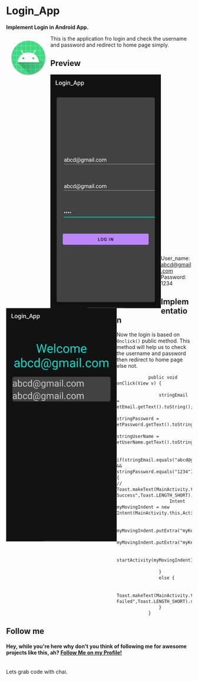 # Login_App
**Implement Login in Android App.** 



<img src="app/src/main/res/mipmap-xhdpi/ic_launcher_round.png" align="left"
width="100"
    hspace="10" vspace="10">

This is the application fro login and check the username and password and redirect to home page simply.
<br>

## Preview
<img src="/Screenshot/2.jpg" width="300"  align="left">
<img src="/Screenshot/1.jpg" width="300" align="left">
<br><br><br><br><br><br><br><br><br><br><br><br><br><br><br><br><br><br><br><br><br><br><br><br><br><br><br><br>

User_name: abcd@gmail.com
Password: 1234

## Implementation
Now the login is based on `Onclick()` public method. This method will help us to check the username and password then redirect to home page else not.

```@Override
            public void onClick(View v) {

                stringEmail = etEmail.getText().toString();
                stringPassword = etPassword.getText().toString();
                stringUserName = etUserName.getText().toString();

                if(stringEmail.equals("abcd@gmail.com")  && stringPassword.equals("1234")){
//                    Toast.makeText(MainActivity.this,"Login Success",Toast.LENGTH_SHORT).show();
                    Intent myMovingIndent = new Intent(MainActivity.this,ActivityHome.class);

                    myMovingIndent.putExtra("myKey",stringEmail);
                    myMovingIndent.putExtra("myKey2",stringUserName);

                    startActivity(myMovingIndent);

                }
                else {

                    Toast.makeText(MainActivity.this,"Login Failed",Toast.LENGTH_SHORT).show();
                }
            }
```


## Follow me
<h4>Hey, while you're here why don't you think of following me for awesome projects like this, ah? <a href="https://github.com/ankit-p-chandran">Follow Me on my Profile!</a></h4>

<br>
Lets grab code with chai.

